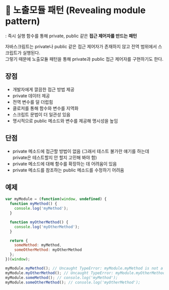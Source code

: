 # 📌 노출모듈 패턴 (Revealing module pattern)
: 즉시 실행 함수를 통해 private, public 같은 <b>접근 제어자를 만드는 패턴</b>   

자바스크림트는 private나 public 같은 접근 제어자가 존재하지 않고 전역 범위에서 스크립트가 실행된다.   
그렇기 때문에 노출모듈 패턴을 통해 private과 public 접근 제어자를 구현하기도 한다.



## 장점
- 개발자에게 깔끔한 접근 방법 제공
- private 데이터 제공
- 전역 변수를 덜 더럽힘
- 클로저를 통해 함수와 변수를 지역화
- 스크립트 문법이 더 일관성 있음
- 명시적으로 public 메소드와 변수를 제공해 명시성을 높임



## 단점
- private 메소드에 접근할 방법이 없음 (그래서 테스트 불가란 얘기를 하는데 private은 테스트할지 안 할지 고민해 봐야 함)
- private 메소드에 대해 함수를 확장하는 데 어려움이 있음
- private 메소드를 참조하는 public 메소드를 수정하기 어려움



## 예제

```javascript
var myModule = (function(window, undefined) {
  function myMethod() {
    console.log('myMethod');
  }

  function myOtherMethod() {
    console.log('myOtherMethod');
  }

  return {
    someMethod: myMethod,
    someOtherMethod: myOtherMethod
  };
})(window);

myModule.myMethod(); // Uncaught TypeError: myModule.myMethod is not a function
myModule.myOtherMethod(); // Uncaught TypeError: myModule.myOtherMethod is not a function
myModule.someMethod(); // console.log('myMethod');
myModule.someOtherMethod(); // console.log('myOtherMethod');
```
